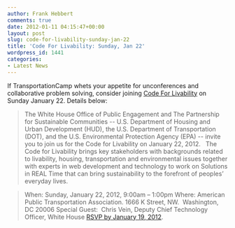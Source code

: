 ```yaml
---
author: Frank Hebbert
comments: true
date: 2012-01-11 04:15:47+00:00
layout: post
slug: code-for-livability-sunday-jan-22
title: 'Code For Livability: Sunday, Jan 22'
wordpress_id: 1441
categories:
- Latest News
---
```


If TransportationCamp whets your appetite for unconferences and collaborative problem solving, consider joining [Code For Livability](http://www.sustainablecommunities.gov/code.html) on Sunday January 22. Details below:


> The White House Office of Public Engagement and The Partnership for Sustainable Communities -- U.S. Department of Housing and Urban Development (HUD), the U.S. Department of Transportation (DOT), and the U.S. Environmental Protection Agency (EPA) -- invite you to join us for the Code for Livability on January 22, 2012.   The Code for Livability brings key stakeholders with backgrounds related to livability, housing, transportation and environmental issues together with experts in web development and technology to work on Solutions in REAL Time that can bring sustainability to the forefront of peoples’ everyday lives.

> When: Sunday, January 22, 2012, 9:00am – 1:00pm
> Where: American Public Transportation Association. 1666 K Street, NW.  Washington, DC 20006
> Special Guest:  Chris Vein, Deputy Chief Technology Officer, White House
> [RSVP by January 19, 2012]( http://c4livabilitydc.eventbrite.com/).
